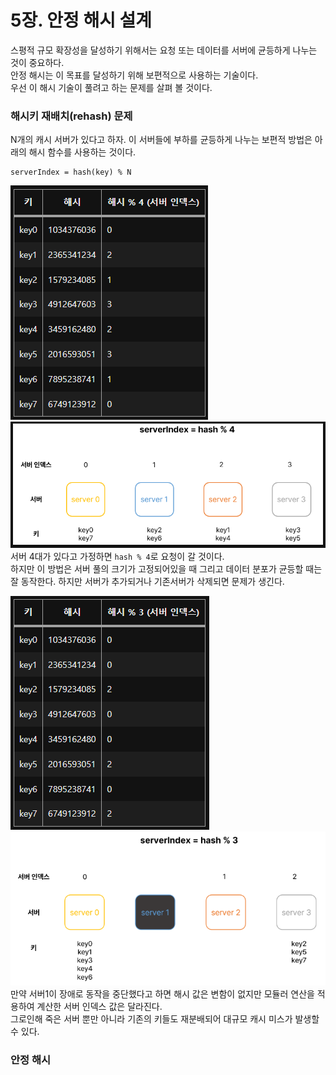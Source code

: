 # 5장. 안정 해시 설계
스평적 규모 확장성을 달성하기 위해서는 요청 또는 데이터를 서버에 균등하게 나누는 것이 중요하다.  
안정 해시는 이 목표를 달성하기 위해 보편적으로 사용하는 기술이다.  
우선 이 해시 기술이 풀려고 하는 문제를 살펴 볼 것이다.

### 해시키 재배치(rehash) 문제
N개의 캐시 서버가 있다고 하자. 이 서버들에 부하를 균등하게 나누는 보편적 방법은 아래의 해시 함수를 사용하는 것이다.
```text
serverIndex = hash(key) % N
```

![5-1.png](img/5-1.png)  
![5-2.png](img/5-2.png)  
서버 4대가 있다고 가정하면 `hash % 4`로 요청이 갈 것이다.  
하지만 이 방법은 서버 풀의 크기가 고정되어있을 때 그리고 데이터 분포가 균등할 때는 잘 동작한다. 하지만 서버가 추가되거나 기존서버가 삭제되면 문제가 생긴다.

![5-3.png](img/5-3.png)  
![5-4.png](img/5-4.png)  
만약 서버1이 장애로 동작을 중단했다고 하면 해시 값은 변함이 없지만 모듈러 연산을 적용하여 계산한 서버 인덱스 값은 달라진다.  
그로인해 죽은 서버 뿐만 아니라 기존의 키들도 재분배되어 대규모 캐시 미스가 발생할 수 있다. 

### 안정 해시
